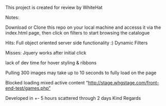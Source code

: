 
This project is created for review by WhiteHat

Notes:

Download or Clone this repo on your local machine and accesss it via the index.html page, then click on filters to start browsing the catalogue

Hits:
  Full object oriented server side functionality :)
  Dynamic Filters


Misses:
  Jquery works after initial click 
  
  lack of dev time for hover styling & ribbons
  
  Pulling 300 images may take up to 10 seconds to fully load on the page

  Blocked loading mixed active content “http://stage.whgstage.com/front-end-test/games.php” 
  
  
Developed in +- 5 hours scattered through 2 days
Kind Regards
